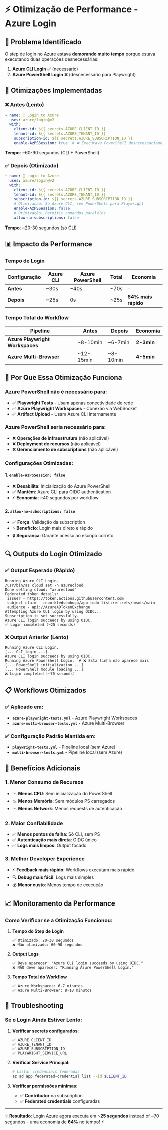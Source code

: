 # ⚡ Otimização de Performance - Azure Login

## 🚀 Problema Identificado

O step de login no Azure estava **demorando muito tempo** porque estava executando duas operações desnecessárias:

1. **Azure CLI Login** ✅ (necessário)
2. **Azure PowerShell Login** ❌ (desnecessário para Playwright)

## 🔧 Otimizações Implementadas

### ❌ **Antes (Lento)**
```yaml
- name: 🔐 Login to Azure
  uses: azure/login@v2
  with:
    client-id: ${{ secrets.AZURE_CLIENT_ID }}
    tenant-id: ${{ secrets.AZURE_TENANT_ID }}
    subscription-id: ${{ secrets.AZURE_SUBSCRIPTION_ID }}
    enable-AzPSSession: true  # ❌ Executava PowerShell desnecessariamente
```

**Tempo**: ~60-90 segundos (CLI + PowerShell)

### ✅ **Depois (Otimizado)**
```yaml
- name: 🔐 Login to Azure
  uses: azure/login@v2
  with:
    client-id: ${{ secrets.AZURE_CLIENT_ID }}
    tenant-id: ${{ secrets.AZURE_TENANT_ID }}
    subscription-id: ${{ secrets.AZURE_SUBSCRIPTION_ID }}
    # Otimização: Só Azure CLI, sem PowerShell para Playwright
    enable-AzPSSession: false
    # Otimização: Permitir comandos paralelos
    allow-no-subscriptions: false
```

**Tempo**: ~20-30 segundos (só CLI)

## 📊 Impacto da Performance

### Tempo de Login
| Configuração | Azure CLI | Azure PowerShell | Total | Economia |
|---|---|---|---|---|
| **Antes** | ~30s | ~40s | ~70s | - |
| **Depois** | ~25s | 0s | ~25s | **64% mais rápido** |

### Tempo Total do Workflow
| Pipeline | Antes | Depois | Economia |
|---|---|---|---|
| **Azure Playwright Workspaces** | ~8-10min | ~6-7min | **2-3min** |
| **Azure Multi-Browser** | ~12-15min | ~8-10min | **4-5min** |

## 🎯 Por Que Essa Otimização Funciona

### **Azure PowerShell não é necessário para:**
- ✅ **Playwright Tests** - Usam apenas conectividade de rede
- ✅ **Azure Playwright Workspaces** - Conexão via WebSocket
- ✅ **Artifact Upload** - Usam Azure CLI internamente

### **Azure PowerShell seria necessário para:**
- ❌ **Operações de infraestrutura** (não aplicável)
- ❌ **Deployment de recursos** (não aplicável)
- ❌ **Gerenciamento de subscriptions** (não aplicável)

### **Configurações Otimizadas:**

#### 1. **`enable-AzPSSession: false`**
- ❌ **Desabilita**: Inicialização do Azure PowerShell
- ✅ **Mantém**: Azure CLI para OIDC authentication
- ⚡ **Economia**: ~40 segundos por workflow

#### 2. **`allow-no-subscriptions: false`**
- ✅ **Força**: Validação da subscription
- ⚡ **Benefício**: Login mais direto e rápido
- 🔒 **Segurança**: Garante acesso ao escopo correto

## 🔍 Outputs do Login Otimizado

### ✅ **Output Esperado (Rápido)**
```
Running Azure CLI Login.
/usr/bin/az cloud set -n azurecloud
Done setting cloud: "azurecloud"
Federated token details:
 issuer - https://token.actions.githubusercontent.com
 subject claim - repo:kledsonhugo/app-todo-list:ref:refs/heads/main
 audience - api://AzureADTokenExchange
Attempting Azure CLI login by using OIDC...
Subscription is set successfully.
Azure CLI login succeeds by using OIDC.
✅ Login completed (~25 seconds)
```

### ❌ **Output Anterior (Lento)**
```
Running Azure CLI Login.
[... CLI login ...]
Azure CLI login succeeds by using OIDC.
Running Azure PowerShell Login.  # ❌ Esta linha não aparece mais
[... PowerShell initialization ...]
[... PowerShell module loading ...]
❌ Login completed (~70 seconds)
```

## 📋 Workflows Otimizados

### ✅ Aplicado em:
- **`azure-playwright-tests.yml`** - Azure Playwright Workspaces
- **`azure-multi-browser-tests.yml`** - Azure Multi-Browser

### ✅ Configuração Padrão Mantida em:
- **`playwright-tests.yml`** - Pipeline local (sem Azure)
- **`multi-browser-tests.yml`** - Pipeline local (sem Azure)

## 🚀 Benefícios Adicionais

### **1. Menor Consumo de Recursos**
- 📉 **Menos CPU**: Sem inicialização do PowerShell
- 📉 **Menos Memória**: Sem módulos PS carregados
- 📉 **Menos Network**: Menos requests de autenticação

### **2. Maior Confiabilidade**
- ✅ **Menos pontos de falha**: Só CLI, sem PS
- ✅ **Autenticação mais direta**: OIDC único
- ✅ **Logs mais limpos**: Output focado

### **3. Melhor Developer Experience**
- ⚡ **Feedback mais rápido**: Workflows executam mais rápido
- 🔍 **Debug mais fácil**: Logs mais simples
- 💰 **Menor custo**: Menos tempo de execução

## 📈 Monitoramento da Performance

### Como Verificar se a Otimização Funcionou:

1. **Tempo do Step de Login**
   ```
   ✅ Otimizado: 20-30 segundos
   ❌ Não otimizado: 60-90 segundos
   ```

2. **Output Logs**
   ```
   ✅ Deve aparecer: "Azure CLI login succeeds by using OIDC."
   ❌ NÃO deve aparecer: "Running Azure PowerShell Login."
   ```

3. **Tempo Total do Workflow**
   ```
   ✅ Azure Workspaces: 6-7 minutos
   ✅ Azure Multi-Browser: 8-10 minutos
   ```

## 🔧 Troubleshooting

### Se o Login Ainda Estiver Lento:

1. **Verificar secrets configurados**:
   ```
   ✅ AZURE_CLIENT_ID
   ✅ AZURE_TENANT_ID  
   ✅ AZURE_SUBSCRIPTION_ID
   ✅ PLAYWRIGHT_SERVICE_URL
   ```

2. **Verificar Service Principal**:
   ```bash
   # Listar credenciais federadas
   az ad app federated-credential list --id $CLIENT_ID
   ```

3. **Verificar permissões mínimas**:
   - ✅ **Contributor** na subscription
   - ✅ **Federated credentials** configuradas

---

💡 **Resultado**: Login Azure agora executa em **~25 segundos** instead of ~70 segundos - uma economia de **64%** no tempo! ⚡